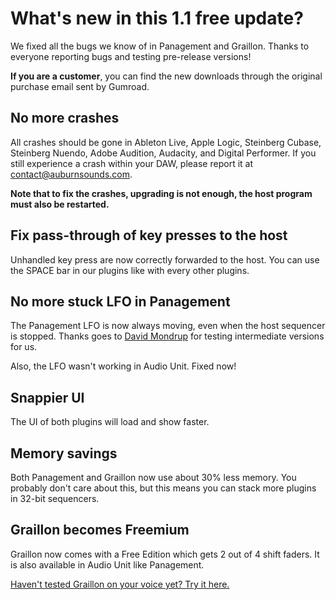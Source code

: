 # What's new in this 1.1 free update?

We fixed all the bugs we know of in Panagement and Graillon.
Thanks to everyone reporting bugs and testing pre-release versions!

**If you are a customer**, you can find the new downloads through the original purchase email sent by Gumroad.


## No more crashes

All crashes should be gone in Ableton Live, Apple Logic, Steinberg Cubase, Steinberg Nuendo, Adobe Audition, Audacity, and Digital Performer. If you still experience a crash within your DAW, please report it at [contact@auburnsounds.com](mailto:contact@auburnsounds.com).

**Note that to fix the crashes, upgrading is not enough, the host program must also be restarted.**

## Fix pass-through of key presses to the host

Unhandled key press are now correctly forwarded to the host. You can use the SPACE bar in our plugins like with every other plugins.


## No more stuck LFO in Panagement

The Panagement LFO is now always moving, even when the host sequencer is stopped. Thanks goes to [David Mondrup](http://www.monsdrum.com/) for testing intermediate versions for us.

Also, the LFO wasn't working in Audio Unit. Fixed now!


## Snappier UI

The UI of both plugins will load and show faster.


## Memory savings

Both Panagement and Graillon now use about 30% less memory. You probably don't care about this, but this means you can stack more plugins in 32-bit sequencers.


## Graillon becomes Freemium

Graillon now comes with a Free Edition which gets 2 out of 4 shift faders.
It is also available in Audio Unit like Panagement.


[Haven't tested Graillon on your voice yet? Try it here.](../products/Graillon.html)
